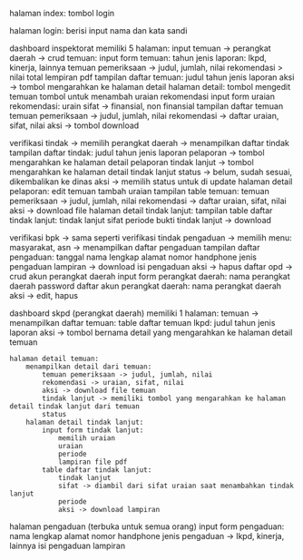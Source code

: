 halaman index:
tombol login

halaman login:
berisi input nama dan kata sandi


dashboard inspektorat memiliki 5 halaman:
input temuan -> perangkat daerah -> crud temuan:
	input form temuan:
		tahun
		jenis laporan: lkpd, kinerja, lainnya
		temuan pemeriksaan -> judul, jumlah, nilai
		rekomendasi > nilai total
		lempiran pdf
	tampilan daftar temuan:
		judul
		tahun
		jenis laporan
		aksi -> tombol mengarahkan ke halaman detail
	halaman detail:
	tombol mengedit temuan
	tombol untuk menambah uraian rekomendasi
		input form uraian rekomendasi:
			urain
			sifat -> finansial, non finansial
		tampilan daftar temuan
			temuan pemeriksaan -> judul, jumlah, nilai
			rekomendasi -> daftar uraian, sifat, nilai
			aksi -> tombol download
	
verifikasi tindak -> memilih perangkat daerah -> menampilkan daftar tindak
	tampilan daftar tindak:
		judul
		tahun 
		jenis laporan
		pelaporan -> tombol mengarahkan ke halaman detail pelaporan
		tindak lanjut -> tombol mengarahkan ke halaman detail tindak lanjut
		status -> belum, sudah sesuai, dikembalikan ke dinas
		aksi -> memilih status untuk di update
	halaman detail pelaporan:
	edit temuan
	tambah uraian
		tampilan table temuan:
			temuan pemeriksaan -> judul, jumlah, nilai
			rekomendasi -> daftar uraian, sifat, nilai
			aksi -> download file
	halaman detail tindak lanjut:
		tampilan table daftar tindak lanjut:
			tindak lanjut
			sifat
			periode
			bukti tindak lanjut -> download


verifikasi bpk -> sama seperti verifikasi tindak
pengaduan -> memilih menu: masyarakat, asn -> menampilkan daftar pengaduan
	tampilan daftar pengaduan:
		tanggal
		nama lengkap
		alamat
		nomor handphone
		jenis pengaduan
		lampiran -> download
		isi pengaduan
		aksi -> hapus
daftar opd -> crud akun perangkat daerah
	input form perangkat daerah:
		nama perangkat daerah
		password
	daftar akun perangkat daerah:
		nama perangkat daerah
		aksi -> edit, hapus

dashboard skpd (perangkat daerah)
memiliki 1 halaman:
temuan -> menampilkan daftar temuan:
	table daftar temuan lkpd:
		judul
		tahun
		jenis laporan
		aksi -> tombol bernama detail yang mengarahkan ke halaman detail temuan

	halaman detail temuan:
		menampilkan detail dari temuan:
			temuan pemeriksaan -> judul, jumlah, nilai
			rekomendasi -> uraian, sifat, nilai
			aksi -> download file temuan
			tindak lanjut -> memiliki tombol yang mengarahkan ke halaman detail tindak lanjut dari temuan
			status
		halaman detail tindak lanjut:
			input form tindak lanjut:
				memilih uraian
				uraian
				periode
				lampiran file pdf
			table daftar tindak lanjut:
				tindak lanjut
				sifat -> diambil dari sifat uraian saat menambahkan tindak lanjut
				periode
				aksi -> download lampiran

halaman pengaduan (terbuka untuk semua orang)
input form pengaduan:
	nama lengkap
	alamat
	nomor handphone
	jenis pengaduan -> lkpd, kinerja, lainnya
	isi pengaduan
	lampiran